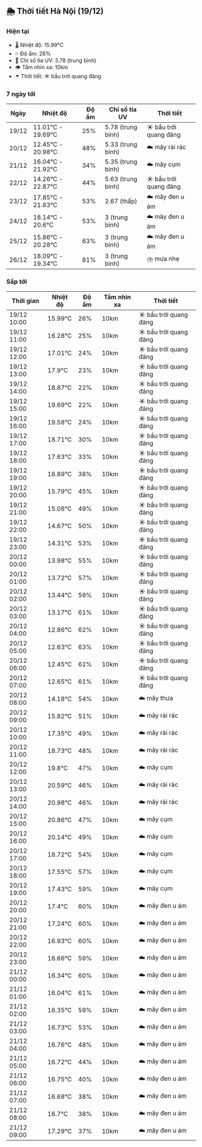 ## 🌦️ Thời tiết Hà Nội (19/12)

### Hiện tại

- 🌡️ Nhiệt độ: 15.99℃
- 💦 Độ ẩm: 26%
- 🌟 Chỉ số tia UV: 3.78 (trung bình)
- 👁️ Tầm nhìn xa: 10km
- ☂️ Thời tiết: ☀️ bầu trời quang đãng

### 7 ngày tới

| Ngày | Nhiệt độ | Độ ẩm | Chỉ số tia UV | Thời tiết |
| --- | --- | --- | --- | --- |
| 19/12 | 11.01℃ - 19.69℃ | 25% | 5.78 (trung bình) | ☀️ bầu trời quang đãng |
| 20/12 | 12.45℃ - 20.98℃ | 48% | 5.33 (trung bình) | ☁️ mây rải rác |
| 21/12 | 16.04℃ - 21.92℃ | 34% | 5.35 (trung bình) | ☁️ mây cụm |
| 22/12 | 14.26℃ - 22.87℃ | 44% | 5.63 (trung bình) | ☀️ bầu trời quang đãng |
| 23/12 | 17.85℃ - 21.83℃ | 53% | 2.67 (thấp) | ☁️ mây đen u ám |
| 24/12 | 18.14℃ - 20.6℃ | 53% | 3 (trung bình) | ☁️ mây đen u ám |
| 25/12 | 15.86℃ - 20.28℃ | 63% | 3 (trung bình) | ☁️ mây đen u ám |
| 26/12 | 18.09℃ - 19.34℃ | 81% | 3 (trung bình) | ⛈️ mưa nhẹ |

### Sắp tới

| Thời gian | Nhiệt độ | Độ ẩm | Tầm nhìn xa | Thời tiết |
| --- | --- | --- | --- | --- |
| 19/12 10:00 | 15.99℃ | 26% | 10km | ☀️ bầu trời quang đãng |
| 19/12 11:00 | 16.28℃ | 25% | 10km | ☀️ bầu trời quang đãng |
| 19/12 12:00 | 17.01℃ | 24% | 10km | ☀️ bầu trời quang đãng |
| 19/12 13:00 | 17.9℃ | 23% | 10km | ☀️ bầu trời quang đãng |
| 19/12 14:00 | 18.87℃ | 22% | 10km | ☀️ bầu trời quang đãng |
| 19/12 15:00 | 19.69℃ | 22% | 10km | ☀️ bầu trời quang đãng |
| 19/12 16:00 | 19.58℃ | 24% | 10km | ☀️ bầu trời quang đãng |
| 19/12 17:00 | 18.71℃ | 30% | 10km | ☀️ bầu trời quang đãng |
| 19/12 18:00 | 17.63℃ | 33% | 10km | ☀️ bầu trời quang đãng |
| 19/12 19:00 | 16.89℃ | 38% | 10km | ☀️ bầu trời quang đãng |
| 19/12 20:00 | 15.79℃ | 45% | 10km | ☀️ bầu trời quang đãng |
| 19/12 21:00 | 15.08℃ | 49% | 10km | ☀️ bầu trời quang đãng |
| 19/12 22:00 | 14.67℃ | 50% | 10km | ☀️ bầu trời quang đãng |
| 19/12 23:00 | 14.31℃ | 53% | 10km | ☀️ bầu trời quang đãng |
| 20/12 00:00 | 13.98℃ | 55% | 10km | ☀️ bầu trời quang đãng |
| 20/12 01:00 | 13.72℃ | 57% | 10km | ☀️ bầu trời quang đãng |
| 20/12 02:00 | 13.44℃ | 59% | 10km | ☀️ bầu trời quang đãng |
| 20/12 03:00 | 13.17℃ | 61% | 10km | ☀️ bầu trời quang đãng |
| 20/12 04:00 | 12.86℃ | 62% | 10km | ☀️ bầu trời quang đãng |
| 20/12 05:00 | 12.63℃ | 63% | 10km | ☀️ bầu trời quang đãng |
| 20/12 06:00 | 12.45℃ | 62% | 10km | ☀️ bầu trời quang đãng |
| 20/12 07:00 | 12.65℃ | 61% | 10km | ☀️ bầu trời quang đãng |
| 20/12 08:00 | 14.18℃ | 54% | 10km | ☁️ mây thưa |
| 20/12 09:00 | 15.82℃ | 51% | 10km | ☁️ mây rải rác |
| 20/12 10:00 | 17.35℃ | 49% | 10km | ☁️ mây rải rác |
| 20/12 11:00 | 18.73℃ | 48% | 10km | ☁️ mây rải rác |
| 20/12 12:00 | 19.8℃ | 47% | 10km | ☁️ mây cụm |
| 20/12 13:00 | 20.59℃ | 46% | 10km | ☁️ mây rải rác |
| 20/12 14:00 | 20.98℃ | 46% | 10km | ☁️ mây rải rác |
| 20/12 15:00 | 20.86℃ | 47% | 10km | ☁️ mây cụm |
| 20/12 16:00 | 20.14℃ | 49% | 10km | ☁️ mây cụm |
| 20/12 17:00 | 18.72℃ | 54% | 10km | ☁️ mây cụm |
| 20/12 18:00 | 17.55℃ | 57% | 10km | ☁️ mây cụm |
| 20/12 19:00 | 17.43℃ | 59% | 10km | ☁️ mây cụm |
| 20/12 20:00 | 17.4℃ | 60% | 10km | ☁️ mây đen u ám |
| 20/12 21:00 | 17.24℃ | 60% | 10km | ☁️ mây đen u ám |
| 20/12 22:00 | 16.93℃ | 60% | 10km | ☁️ mây đen u ám |
| 20/12 23:00 | 16.66℃ | 59% | 10km | ☁️ mây đen u ám |
| 21/12 00:00 | 16.34℃ | 60% | 10km | ☁️ mây đen u ám |
| 21/12 01:00 | 16.04℃ | 61% | 10km | ☁️ mây đen u ám |
| 21/12 02:00 | 16.35℃ | 59% | 10km | ☁️ mây đen u ám |
| 21/12 03:00 | 16.73℃ | 53% | 10km | ☁️ mây đen u ám |
| 21/12 04:00 | 16.76℃ | 48% | 10km | ☁️ mây đen u ám |
| 21/12 05:00 | 16.72℃ | 44% | 10km | ☁️ mây đen u ám |
| 21/12 06:00 | 16.75℃ | 40% | 10km | ☁️ mây đen u ám |
| 21/12 07:00 | 16.68℃ | 38% | 10km | ☁️ mây đen u ám |
| 21/12 08:00 | 16.7℃ | 38% | 10km | ☁️ mây đen u ám |
| 21/12 09:00 | 17.29℃ | 37% | 10km | ☁️ mây đen u ám |
